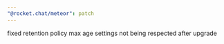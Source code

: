 ```yaml
---
"@rocket.chat/meteor": patch
---
```


fixed retention policy max age settings not being respected after upgrade
